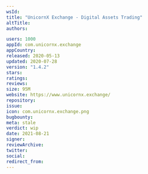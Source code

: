 ```yaml
---
wsId: 
title: "UnicornX Exchange - Digital Assets Trading"
altTitle: 
authors:

users: 1000
appId: com.unicornx.exchange
appCountry: 
released: 2020-05-13
updated: 2020-07-28
version: "1.4.2"
stars: 
ratings: 
reviews: 
size: 95M
website: https://www.unicornx.exchange/
repository: 
issue: 
icon: com.unicornx.exchange.png
bugbounty: 
meta: stale
verdict: wip
date: 2021-08-21
signer: 
reviewArchive:
twitter: 
social:
redirect_from:
---
```


